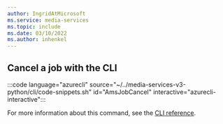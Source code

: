 ```yaml
---
author: IngridAtMicrosoft
ms.service: media-services 
ms.topic: include
ms.date: 03/10/2022
ms.author: inhenkel
---
```


## Cancel a job with the CLI

:::code language="azurecli" source="~/../media-services-v3-python/cli/code-snippets.sh" id="AmsJobCancel" interactive="azurecli-interactive":::

For more information about this command, see the [CLI reference](/cli/azure/ams/job?view=azure-cli-latest#az-ams-job-cancel).
